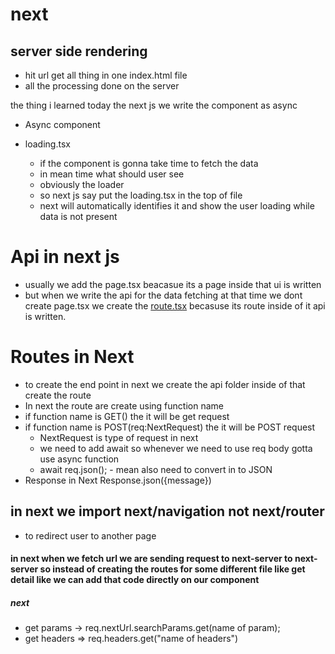 # next

## server side rendering

- hit url get all thing in one index.html file
- all the processing done on the server

the thing i learned today the next js we write the component as async

- Async component

- loading.tsx
  - if the component is gonna take time to fetch the data
  - in mean time what should user see
  - obviously the loader
  - so next js say put the loading.tsx in the top of file
  - next will automatically identifies it and show the user loading while data is not present

# Api in next js

- usually we add the page.tsx beacasue its a page inside that ui is written
- but when we write the api for the data fetching at that time we dont create page.tsx we
  create the <u>route.tsx</u> becasuse its route inside of it api is written.

# Routes in Next

- to create the end point in next we create the api folder inside of that create the route
- In next the route are create using function name
- if function name is GET() the it will be get request
- if function name is POST(req:NextRequest) the it will be POST request
  - NextRequest is type of request in next
  - we need to add await so whenever we need to use req body gotta use async function
  - await req.json(); - mean also need to convert in to JSON
- Response in Next Response.json({message})

## in next we import next/navigation not next/router

- to redirect user to another page

#### in next when we fetch url we are sending request to next-server to next-server so instead of creating the routes for some different file like get detail like we can add that code directly on our component

##### next

- get params -> req.nextUrl.searchParams.get(name of param);
- get headers => req.headers.get("name of headers")
